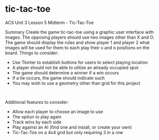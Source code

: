 # tic-tac-toe
ACS Unit 3 Lesson 5
Midterm - Tic-Tac-Toe
<br>

Summary
Create the game tic-tac-toe using a graphic user interface with images. The opposing players should use two images other than X and O. The game should display the rules and show player 1 and player 2 what images will be used for them to each play their x and o positions on the board. Things to consider:
- Use Tkinter to establish buttons for users to select playing location
- A player should not be able to utilize an already occupied spot
- The game should determine a winner if a win occurs
- If a tie occurs, the game should indicate such
- You may wish to use a geometry other than grid for this project

<br>

Additional features to consider:
- Allow each player to choose an image to use
- The option to play again
- Track wins by each side
- Play against an AI (find one and install, or create your own)
- Tic-Tac-Toe on a 4x4 grid but only requiring 3 in a row

